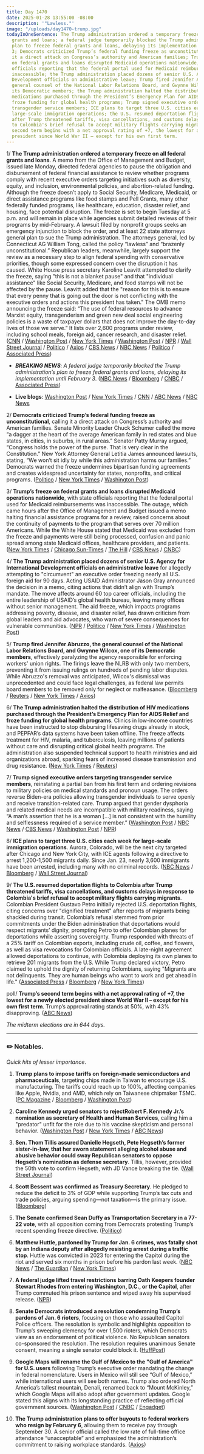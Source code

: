 ```yaml
---
title: Day 1470
date: 2025-01-28 13:55:00 -08:00
description: '"Lawless."'
image: "/uploads/day1470-trump.jpg"
todayInOneSentence: The Trump administration ordered a temporary freeze on all federal
  grants and loans; a federal judge temporarily blocked the Trump administration’s
  plan to freeze federal grants and loans, delaying its implementation until February
  3; Democrats criticized Trump’s federal funding freeze as unconstitutional, calling
  it a direct attack on Congress’s authority and American families; Trump’s freeze
  on federal grants and loans disrupted Medicaid operations nationwide, with state
  officials reporting that the federal portal used for Medicaid reimbursements was
  inaccessible; the Trump administration placed dozens of senior U.S. Agency for International
  Development officials on administrative leave; Trump fired Jennifer Abruzzo, the
  general counsel of the National Labor Relations Board, and Gwynne Wilcox, one of
  its Democratic members; the Trump administration halted the distribution of HIV
  medications purchased through the President’s Emergency Plan for AIDS Relief and
  froze funding for global health programs; Trump signed executive orders targeting
  transgender service members; ICE plans to target three U.S. cities each week for
  large-scale immigration operations; the U.S. resumed deportation flights to Colombia
  after Trump threatened tariffs, visa cancellations, and customs delays in response
  to Colombia's brief refusal to accept military flights carrying migrants; and Trump’s
  second term begins with a net approval rating of +7, the lowest for a newly elected
  president since World War II – except for his own first term.
---
```


1/ **The Trump administration ordered a temporary freeze on all federal grants and loans**. A memo from the Office of Management and Budget, issued late Monday, directed federal agencies to pause the obligation and disbursement of federal financial assistance to review whether programs comply with recent executive orders targeting initiatives such as diversity, equity, and inclusion, environmental policies, and abortion-related funding. Although the freeze doesn’t apply to Social Security, Medicare, Medicaid, or direct assistance programs like food stamps and Pell Grants, many other federally funded programs, like healthcare, education, disaster relief, and housing, face potential disruption. The freeze is set to begin Tuesday at 5 p.m. and will remain in place while agencies submit detailed reviews of their programs by mid-February. A lawsuit filed by nonprofit groups seeks an emergency injunction to block the order, and at least 22 state attorneys general plan to sue the Trump administration. The attorneys general, led by Connecticut AG William Tong, called the policy “lawless” and “brazenly unconstitutional.” Republican leaders, meanwhile, largely support the review as a necessary step to align federal spending with conservative priorities, though some expressed concern over the disruption it has caused. White House press secretary Karoline Leavitt attempted to clarify the freeze, saying "this is not a blanket pause" and that "individual assistance" like Social Security, Medicare, and food stamps will not be affected by the pause. Leavitt added that  the "reason for this is to ensure that every penny that is going out the door is not conflicting with the executive orders and actions this president has taken." The OMB memo announcing the freeze said: “The use of federal resources to advance Marxist equity, transgenderism and green new deal social engineering policies is a waste of taxpayer dollars that does not improve the day-to-day lives of those we serve.” It lists over 2,600 programs under review, including school meals, foreign aid, cancer research, and disaster relief. ([CNN](https://www.cnn.com/2025/01/27/politics/white-house-pauses-federal-grants-loan-disbursement/index.html) / [Washington Post](https://www.washingtonpost.com/business/2025/01/28/trump-spending-freeze-upends-washington-triggering-legal-threats-delays/) / [New York Times](https://www.nytimes.com/2025/01/27/us/politics/white-house-pauses-federal-grants.html) / [Washington Post](https://www.washingtonpost.com/business/2025/01/27/white-house-pauses-federal-grants/) / [NPR](https://www.npr.org/2025/01/28/nx-s1-5277029/trump-memo-halt-funding) / [Wall Street Journal](https://www.wsj.com/politics/policy/white-house-orders-pause-of-federal-financial-assistance-programs-8362a8e0) / [Politico](https://www.politico.com/news/2025/01/28/omb-funding-freeze-trump-00200943) / [Axios](https://www.axios.com/2025/01/28/trump-federal-grants-pause-payment-freeze-budget) / [CBS News](https://www.cbsnews.com/news/trump-freeze-federal-loans-grants-white-house-memo/) / [NBC News](https://www.nbcnews.com/politics/donald-trump/white-house-orders-freeze-federal-aid-focus-trumps-conservative-agenda-rcna189552) / [Politico](https://www.politico.com/news/2025/01/27/trump-freezes-federal-aid-omb-00200891) / [Associated Press](https://apnews.com/article/donald-trump-pause-federal-grants-aid-f9948b9996c0ca971f0065fac85737ce))

* ***BREAKING NEWS**: A federal judge temporarily blocked the Trump administration’s plan to freeze federal grants and loans, delaying its implementation until February 3*. ([NBC News](https://www.nbcnews.com/politics/donald-trump/dc-federal-judge-temporarily-blocks-trump-plan-pause-federal-aid-spend-rcna189706) / [Bloomberg](https://www.bloomberg.com/news/articles/2025-01-28/trump-s-freeze-on-grant-funding-temporarily-halted-by-judge) / [CNBC](https://www.cnbc.com/2025/01/28/trump-medicaid-funding-freeze-paused.html) / [Associated Press](https://apnews.com/live/trump-presidency-updates-day-9))

* **Live blogs**: [Washington Post](https://www.washingtonpost.com/politics/2025/01/28/trump-presidency-news/) / [New York Times](https://www.nytimes.com/live/2025/01/28/us/trump-news-executive-orders) / [CNN](https://www.cnn.com/politics/live-news/trump-presidency-news-federal-grants-01-28-25/index.html) / [ABC News](https://abcnews.go.com/Politics/live-updates/trump-2nd-term-live-updates-executive-action-plans/?id=117934786) / [NBC News](https://www.nbcnews.com/politics/politics-news/live-blog/trump-aid-freeze-immigration-dei-live-updates-rcna189162)

2/ **Democrats criticized Trump’s federal funding freeze as unconstitutional**, calling it a direct attack on Congress’s authority and American families. Senate Minority Leader Chuck Schumer called the move “a dagger at the heart of the average American family in red states and blue states, in cities, in suburbs, in rural areas.” Senator Patty Murray argued, “Congress holds the power of the purse. That is very clear in the Constitution.” New York Attorney General Letitia James announced lawsuits, stating, “We won’t sit idly by while this administration harms our families.” Democrats warned the freeze undermines bipartisan funding agreements and creates widespread uncertainty for states, nonprofits, and critical programs. ([Politico](https://www.politico.com/live-updates/2025/01/28/congress/schumer-murray-funding-freeze-00200955) / [New York Times](https://www.nytimes.com/2025/01/28/us/politics/states-lawsuit-trump-federal-grants-pause.html) / [Washington Post](https://www.washingtonpost.com/politics/2025/01/28/trump-presidency-news/#link-3BDURCLZEFEUVOC5CDEHAIJSGA))

3/ **Trump’s freeze on federal grants and loans disrupted Medicaid operations nationwide**, with state officials reporting that the federal portal used for Medicaid reimbursements was inaccessible. The outage, which came hours after the Office of Management and Budget issued a memo halting financial assistance programs for a review, raised concerns about the continuity of payments to the program that serves over 70 million Americans. While the White House stated that Medicaid was excluded from the freeze and payments were still being processed, confusion and panic spread among state Medicaid offices, healthcare providers, and patients. ([New York Times](https://www.nytimes.com/live/2025/01/28/us/trump-news-executive-orders/medicaid-freeze?smid=url-share) / [Chicago Sun-Times](https://chicago.suntimes.com/politics/donald-trump/2025/01/28/illinois-medicaid-federal-funding-freeze-trump-administration) / [The Hill](https://thehill.com/policy/healthcare/5111210-trump-freeze-medicaid-access/) / [CBS News](https://www.cbsnews.com/news/medicaid-head-start-health-centers-trump-funding-freeze/) / [CNBC](https://www.cnbc.com/2025/01/28/trump-funding-freeze-medicaid-state-portals-omb.html))

4/ **The Trump administration placed dozens of senior U.S. Agency for International Development officials on administrative leave** for allegedly attempting to "circumvent" an executive order freezing nearly all U.S. foreign aid for 90 days. Acting USAID Administrator Jason Gray announced the decision in a memo, citing actions that didn’t align with Trump’s mandate. The move affects around 60 top career officials, including the entire leadership of USAID’s global health bureau, leaving many offices without senior management. The aid freeze, which impacts programs addressing poverty, disease, and disaster relief, has drawn criticism from global leaders and aid advocates, who warn of severe consequences for vulnerable communities. ([NPR](https://www.npr.org/sections/goats-and-soda/2025/01/27/nx-s1-5276382/trump-usaid-leave-executive-order) / [Politico](https://www.politico.com/news/2025/01/27/top-usaid-career-staff-ordered-leave-00200854) / [New York Times](https://www.nytimes.com/2025/01/27/us/politics/trump-usaid-officials.html) / [Washington Post](https://www.washingtonpost.com/politics/2025/01/27/trump-presidency-news/#link-KRA5MANQXNEQRAIPKG7SFLMTWU))

5/ **Trump fired Jennifer Abruzzo, the general counsel of the National Labor Relations Board, and Gwynne Wilcox, one of its Democratic members**, effectively paralyzing the agency responsible for enforcing workers' union rights. The firings leave the NLRB with only two members, preventing it from issuing rulings on hundreds of pending labor disputes. While Abruzzo's removal was anticipated, Wilcox's dismissal was unprecedented and could face legal challenges, as federal law permits board members to be removed only for neglect or malfeasance. ([Bloomberg](https://www.bloomberg.com/news/articles/2025-01-28/trump-fires-nlrb-general-counsel-jennifer-abruzzo) / [Reuters](https://www.reuters.com/world/us/trump-fires-us-labor-board-member-hobbling-agency-amid-legal-battles-2025-01-28/) / [New York Times](https://www.nytimes.com/2025/01/28/us/politics/trump-nlrb-jennifer-abruzzo.html) / [Axios](https://www.axios.com/2025/01/28/trump-nlrb-gwynne-wilcox))

6/ **The Trump administration halted the distribution of HIV medications purchased through the President’s Emergency Plan for AIDS Relief and froze funding for global health programs**. Clinics in low-income countries have been instructed to stop disbursing lifesaving drugs already in stock, and PEPFAR’s data systems have been taken offline. The freeze affects treatment for HIV, malaria, and tuberculosis, leaving millions of patients without care and disrupting critical global health programs. The administration also suspended technical support to health ministries and aid organizations abroad, sparking fears of increased disease transmission and drug resistance. ([New York Times](https://www.nytimes.com/2025/01/27/health/pepfar-trump-freeze.html) / [Reuters](https://www.reuters.com/business/healthcare-pharmaceuticals/trump-order-set-halt-supply-hiv-malaria-drugs-poor-countries-sources-say-2025-01-28/))

7/ **Trump signed executive orders targeting transgender service members**, reinstating a partial ban from his first term and ordering revisions to military policies on medical standards and pronoun usage. The orders reverse Biden-era policies allowing transgender individuals to serve openly and receive transition-related care. Trump argued that gender dysphoria and related medical needs are incompatible with military readiness, saying “A man’s assertion that he is a woman \[...\] is not consistent with the humility and selflessness required of a service member.” ([Washington Post](https://www.washingtonpost.com/national-security/2025/01/28/trump-transgender-troops-military-hegseth/) / [NBC News](https://www.nbcnews.com/nbc-out/out-politics-and-policy/trump-executive-order-transgender-military-dei-rcna189470) / [CBS News](https://www.cbsnews.com/news/trump-executive-orders-military/) / [Washington Post](https://www.washingtonpost.com/politics/2025/01/28/trump-presidency-news/#link-VVQDQ4ROFNHYREPEMJXOATIH5E) / [NPR](https://www.npr.org/2025/01/28/nx-s1-5276839/trump-executive-order-dei-military))

8/ **ICE plans to target three U.S. cities each week for large-scale immigration operations**. Aurora, Colorado, will be the next city targeted after Chicago and New York City, with ICE agents following a directive to arrest 1,200-1,500 migrants daily. Since Jan. 23, nearly 3,600 immigrants have been arrested, including many with no criminal records. ([NBC News](https://www.nbcnews.com/politics/national-security/ice-conduct-major-immigration-operations-three-cities-week-rcna189608) / [Bloomberg](https://www.bloomberg.com/news/articles/2025-01-28/ice-expands-focus-to-new-york-city-after-chicago-raids) / [Wall Street Journal](https://www.wsj.com/politics/policy/trump-ramps-up-deportation-effort-after-slow-start-546d9954))

9/ **The U.S. resumed deportation flights to Colombia after Trump threatened tariffs, visa cancellations, and customs delays in response to Colombia's brief refusal to accept military flights carrying migrants**. Colombian President Gustavo Petro initially rejected U.S. deportation flights, citing concerns over "dignified treatment" after reports of migrants being shackled during transit. Colombia’s refusal stemmed from prior commitments under the Biden administration that deportations would respect migrants’ dignity, prompting Petro to offer Colombian planes for deportations while asserting sovereignty. Trump responded with threats of a 25% tariff on Colombian exports, including crude oil, coffee, and flowers, as well as visa revocations for Colombian officials. A late-night agreement allowed deportations to continue, with Colombia deploying its own planes to retrieve 201 migrants from the U.S. While Trump declared victory, Petro claimed to uphold the dignity of returning Colombians, saying "Migrants are not delinquents. They are human beings who want to work and get ahead in life." ([Associated Press](https://apnews.com/article/migrants-colombia-deportation-flights-trump-trade-war-1b1e6139fd680661716a91b16761f497) / [Bloomberg](https://www.bloomberg.com/news/articles/2025-01-27/trump-s-victory-over-colombia-less-clear-as-more-details-emerge) / [New York Times](https://www.nytimes.com/2025/01/27/us/politics/trump-colombia-tariffs-deportation-flights.html))

poll/ **Trump’s second term begins with a net approval rating of \+7, the lowest for a newly elected president since World War II – except for his own first term**. Trump’s approval rating stands at 50%, with 43% disapproving. ([ABC News](https://abcnews.go.com/538/trump-starts-term-weak-approval-rating/story?id=118146633))

*The midterm elections are in 644 days.*

---

### ✏️ Notables.

*Quick hits of lesser importance*.

 1. **Trump plans to impose tariffs on foreign-made semiconductors and pharmaceuticals**, targeting chips made in Taiwan to encourage U.S. manufacturing. The tariffs could reach up to 100%, affecting companies like Apple, Nvidia, and AMD, which rely on Taiwanese chipmaker TSMC. ([PC Magazine](https://www.pcmag.com/news/trump-to-tariff-chips-made-in-taiwan-targeting-tsmc) / [Bloomberg](https://www.bloomberg.com/news/articles/2025-01-27/trump-vows-near-future-tariffs-calls-deepseek-progress-good) / [Washington Post](https://www.washingtonpost.com/technology/2025/01/28/trump-tariffs-chips-semiconductors-taiwan/))

 2. **Caroline Kennedy urged senators to rejectRobert F. Kennedy Jr.’s nomination as secretary of Health and Human Services**, calling him a "predator" unfit for the role due to his vaccine skepticism and personal behavior. ([Washington Post](https://www.washingtonpost.com/politics/2025/01/28/kennedy-lettor-rfk/) / [New York Times](https://www.nytimes.com/2025/01/28/health/caroline-kennedy-rfk-jr-hhs-confirmation.html) / [ABC News](https://abcnews.go.com/Politics/caroline-kennedy-slams-rfk-jr-predator-confirmation-hearing/story?id=118186988))

 3. **Sen. Thom Tillis assured Danielle Hegseth, Pete Hegseth’s former sister-in-law, that her sworn statement alleging alcohol abuse and abusive behavior could sway Republican senators to oppose Hegseth’s nomination as defense secretary**. Tillis, however, provided the 50th vote to confirm Hegseth, with JD Vance breaking the tie. ([Wall Street Journal](https://www.wsj.com/politics/policy/pete-hegseth-affidavit-thom-tillis-08af5bce))

 4. **Scott Bessent was confirmed as Treasury Secretary**. He pledged to reduce the deficit to 3% of GDP while supporting Trump’s tax cuts and trade policies, arguing spending—not taxation—is the primary issue. ([Bloomberg](https://www.bloomberg.com/news/articles/2025-01-27/trump-s-treasury-secretary-pick-scott-bessent-wins-senate-confirmation))

 5. **The Senate confirmed Sean Duffy as Transportation Secretary in a 77-22 vote**, with all opposition coming from Democrats protesting Trump’s recent spending freeze directive. ([Politico](https://www.politico.com/live-updates/2025/01/28/congress/sean-duffy-confirmed-as-transportation-secretary-despite-dem-protest-votes-00200965))

 6. **Matthew Huttle, pardoned by Trump for Jan. 6 crimes, was fatally shot by an Indiana deputy after allegedly resisting arrest during a traffic stop**. Huttle was convicted in 2023 for entering the Capitol during the riot and served six months in prison before his pardon last week. ([NBC News](https://www.nbcnews.com/news/us-news/indiana-man-pardoned-jan-6-crimes-killed-traffic-stop-shooting-deputy-rcna189502) / [The Guardian](https://www.theguardian.com/us-news/2025/jan/27/jan-6-pardon-police-killing-matthew-huttle) / [New York Times](https://www.nytimes.com/2025/01/27/us/politics/jan-6-rioter-shot-indiana-traffic-stop.html))

 7. **A federal judge lifted travel restrictions barring Oath Keepers founder Stewart Rhodes from entering Washington, D.C., or the Capitol**, after Trump commuted his prison sentence and wiped away his supervised release. ([NPR](https://www.npr.org/2025/01/27/g-s1-44937/oath-keepers-not-banned))

 8. **Senate Democrats introduced a resolution condemning Trump’s pardons of Jan. 6 rioters**, focusing on those who assaulted Capitol Police officers. The resolution is symbolic and highlights opposition to Trump’s sweeping clemency for over 1,500 rioters, which Democrats view as an endorsement of political violence. No Republican senators co-sponsored the resolution. The resolution requires unanimous Senate consent, meaning a single senator could block it. ([HuffPost](https://www.huffpost.com/entry/democrats-resolution-trump-rioter-pardons-john-fetterman_n_67979a24e4b0e33f6ee66c72))

 9. **Google Maps will rename the Gulf of Mexico to the "Gulf of America" for U.S. users** following Trump’s executive order mandating the change in federal nomenclature. Users in Mexico will still see “Gulf of Mexico,” while international users will see both names. Trump also ordered North America’s tallest mountain, Denali, renamed back to “Mount McKinley,” which Google Maps will also adopt after government updates. Google stated this aligns with its longstanding practice of reflecting official government sources. ([Washington Post](https://www.washingtonpost.com/technology/2025/01/28/gulf-of-america-google-maps-trump/) / [CNBC](https://www.cnbc.com/2025/01/27/google-maps-to-show-gulf-of-america-after-government-updates.html) / [Engadget](https://www.engadget.com/apps/google-maps-will-rename-gulf-of-mexico-to-gulf-of-america-but-only-for-us-users-043726929.html))

10. **The Trump administration plans to offer buyouts to federal workers who resign by February 6**, allowing them to receive pay through September 30. A senior official called the low rate of full-time office attendance “unacceptable” and emphasized the administration’s commitment to raising workplace standards. ([Axios](https://www.axios.com/2025/01/28/trump-federal-workers-quit-severance))
